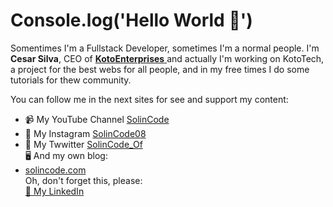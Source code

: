 # Console.log('Hello World 👋')
 Somentimes I'm a Fullstack Developer, sometimes I'm a normal people. I'm **Cesar Silva**, CEO of [ **KotoEnterprises** ]() and actually I'm working on KotoTech, a project
 for the best webs for all people, and in my free times I do some tutorials for thew community.
 
 You can follow me in the next sites for see and support my content:
 - 📹 My YouTube Channel [ SolinCode ]()
 - 📱 My Instagram [ SolinCode08 ]()
 - 📱 My Twwitter [ SolinCode_Of ]()  
🖥️ And my own blog:
 - [ solincode.com ]()  
 Oh, don't forget this, please:  
[ 💼 My LinkedIn ](https://www.linkedin.com/in/cesar-alejandro-silva-arvizu-229612232/)
